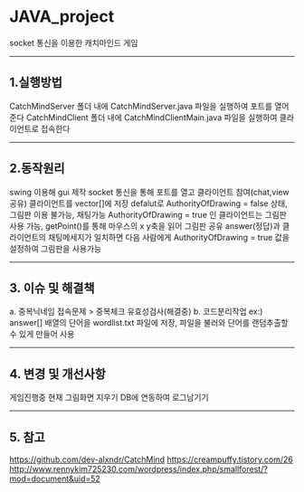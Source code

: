 # JAVA_project
socket 통신을 이용한 캐치마인드 게임

------
## 1.실행방법 
CatchMindServer 폴더 내에 CatchMindServer.java 파일을 실행하여 포트를 열어준다
CatchMindClient 폴더 내에 CatchMindClientMain.java 파일을 실행하여 클라이언트로 접속한다

------
## 2.동작원리
swing 이용해 gui 제작
socket 통신을 통해 포트를 열고 클라이언트 참여(chat,view 공유)
클라이언트를 vector[]에 저장
defalut로 AuthorityOfDrawing = false 상태, 그림판 이용 불가능, 채팅가능 
AuthorityOfDrawing = true 인 클라이언트는 그림판 사용 가능, getPoint()를 통해 마우스의 x y축을 읽어 그림판 공유 
answer(정답)과 클라이언트의 채팅메세지가 일치하면 다음 사람에게 AuthorityOfDrawing = true 값을 설정하여 그림판을 사용가능

------
## 3. 이슈 및 해결책
a. 중복닉네임 접속문제 > 중복체크 유효성검사(해결중)
b. 코드분리작업 ex:) answer[] 배열의 단어을 wordlist.txt 파일에 저장, 파일을 불러와 단어를 랜덤추출할 수 있게 만들어 사용 

------
## 4. 변경 및 개선사항
게임진행중 현재 그림화면 지우기
DB에 연동하여 로그남기기

------
## 5. 참고
https://github.com/dev-alxndr/CatchMind
https://creampuffy.tistory.com/26
http://www.rennykim725230.com/wordpress/index.php/smallforest/?mod=document&uid=52
